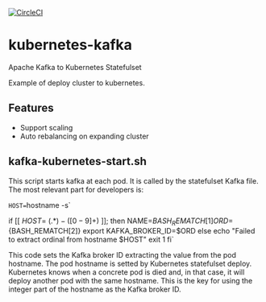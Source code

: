 [![CircleCI](https://circleci.com/gh/wizzie-io/kafka-docker/tree/master.svg?style=svg)](https://circleci.com/gh/wizzie-io/kafka-docker/tree/master)

# kubernetes-kafka
Apache Kafka to Kubernetes Statefulset

Example of deploy cluster to kubernetes.

## Features
* Support scaling
* Auto rebalancing on expanding cluster

## kafka-kubernetes-start.sh
This script starts kafka at each pod. It is called by the statefulset Kafka file. The most relevant part for developers is:

`HOST=`hostname -s`

if [[ $HOST =~ (.*)-([0-9]+)$ ]]; then
	NAME=${BASH_REMATCH[1]}
	ORD=${BASH_REMATCH[2]}
        export KAFKA_BROKER_ID=$ORD
else
	echo "Failed to extract ordinal from hostname $HOST"
	exit 1
fi`

This code sets the Kafka broker ID extracting the value from the pod hostname. The pod hostname is setted by Kubernetes statefulset deploy. Kubernetes knows when a concrete pod is died and, in that case, it will deploy another pod with the same hostname. This is the key for using the integer part of the hostname as the Kafka broker ID.


